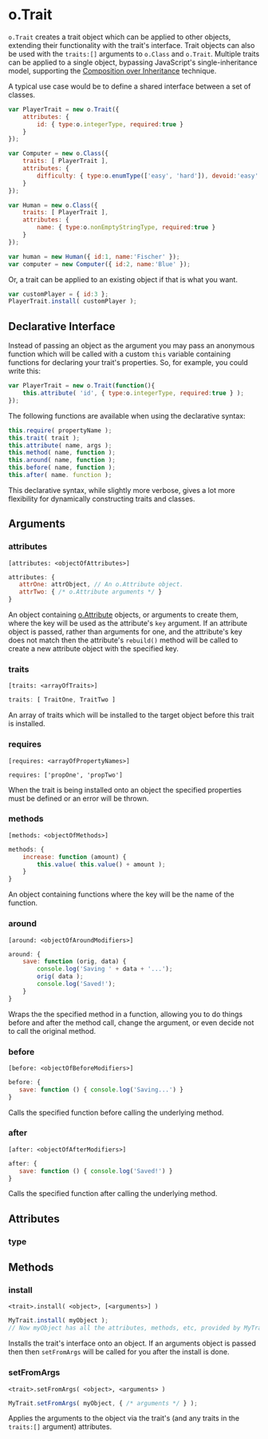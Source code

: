 # o.Trait

`o.Trait` creates a trait object which can be applied to other objects,
extending their functionality with the trait's interface.  Trait objects
can also be used with the `traits:[]` arguments to `o.Class` and `o.Trait`.
Multiple traits can be applied to a single object, bypassing JavaScript's
single-inheritance model, supporting the
[Composition over Inheritance](http://en.wikipedia.org/wiki/Composition_over_inheritance)
technique.

A typical use case would be to define a shared interface between a set of classes.

```js
var PlayerTrait = new o.Trait({
    attributes: {
        id: { type:o.integerType, required:true }
    }
});

var Computer = new o.Class({
    traits: [ PlayerTrait ],
    attributes: {
        difficulty: { type:o.enumType(['easy', 'hard']), devoid:'easy' }
    }
});

var Human = new o.Class({
    traits: [ PlayerTrait ],
    attributes: {
        name: { type:o.nonEmptyStringType, required:true }
    }
});

var human = new Human({ id:1, name:'Fischer' });
var computer = new Computer({ id:2, name:'Blue' });
```

Or, a trait can be applied to an existing object if that is what you want.

```js
var customPlayer = { id:3 };
PlayerTrait.install( customPlayer );
```

## Declarative Interface

Instead of passing an object as the argument you may pass an anonymous function
which will be called with a custom `this` variable containing functions for
declaring your trait's properties.  So, for example, you could write this:

```js
var PlayerTrait = new o.Trait(function(){
    this.attribute( 'id', { type:o.integerType, required:true } );
});
```

The following functions are available when using the declarative syntax:

```js
this.require( propertyName );
this.trait( trait );
this.attribute( name, args );
this.method( name, function );
this.around( name, function );
this.before( name, function );
this.after( name. function );
```

This declarative syntax, while slightly more verbose, gives a lot more
flexibility for dynamically constructing traits and classes.

## Arguments

### attributes

    [attributes: <objectOfAttributes>]

```js
attributes: {
   attrOne: attrObject, // An o.Attribute object.
   attrTwo: { /* o.Attribute arguments */ }
}
```

An object containing [o.Attribute](o-Attribute.md) objects, or arguments to create them,
where the key will be used as the attribute's `key` argument.  If an attribute object
is passed, rather than arguments for one, and the attribute's key does not match then
the attribute's `rebuild()` method will be called to create a new attribute object with
the specified key.

### traits

    [traits: <arrayOfTraits>]

```js
traits: [ TraitOne, TraitTwo ]
```

An array of traits which will be installed to the target object before this trait is installed.

### requires

    [requires: <arrayOfPropertyNames>]

```javscript
requires: ['propOne', 'propTwo']
```

When the trait is being installed onto an object the specified properties must be defined or
an error will be thrown.

### methods

    [methods: <objectOfMethods>]

```js
methods: {
    increase: function (amount) {
        this.value( this.value() + amount );
    }
}
```

An object containing functions where the key will be the name of the function.

### around

    [around: <objectOfAroundModifiers>]

```js
around: {
    save: function (orig, data) {
        console.log('Saving ' + data + '...');
        orig( data );
        console.log('Saved!');
    }
}
```

Wraps the the specified method in a function, allowing you to do things before and
after the method call, change the argument, or even decide not to call the original method.

### before

    [before: <objectOfBeforeModifiers>]

```js
before: {
   save: function () { console.log('Saving...') }
}
```

Calls the specified function before calling the underlying method.

### after

    [after: <objectOfAfterModifiers>]

```js
after: {
   save: function () { console.log('Saved!') }
}
```

Calls the specified function after calling the underlying method.

## Attributes

### type

## Methods

### install

    <trait>.install( <object>, [<arguments>] )

```js
MyTrait.install( myObject );
// Now myObject has all the attributes, methods, etc, provided by MyTrait.
```

Installs the trait's interface onto an object.  If an arguments object is passed then
then `setFromArgs` will be called for you after the install is done.

### setFromArgs

    <trait>.setFromArgs( <object>, <arguments> )

```js
MyTrait.setFromArgs( myObject, { /* arguments */ } );
```

Applies the arguments to the object via the trait's (and any traits in the
`traits:[]` argument) attributes.

